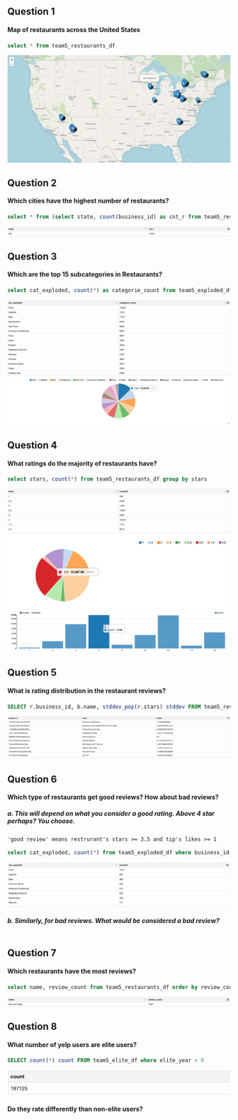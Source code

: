 ## Question 1
#### Map of restaurants across the United States

```sql
select * from team5_restaurants_df
```

![Image of map](/images/map.png)

## Question 2
#### Which cities have the highest number of restaurants?

```sql
select * from (select state, count(business_id) as cnt_r from team5_restaurants_df group by state order by count(business_id) desc ) limit 1
```

![Image of map](/images/num2.png)

## Question 3
#### Which are the top 15 subcategories in Restaurants?

```sql
select cat_exploded, count(*) as categorie_count from team5_exploded_df where business_id in ( select distinct business_id from team5_restaurants_df ) and cat_exploded != 'Restaurants'  group by cat_exploded order by categorie_count desc limit 15
```
![Image of map](/images/num3-2.png)
![Image of map](/images/num3-1.png)

## Question 4
#### What ratings do the majority of restaurants have?

```sql
select stars, count(*) from team5_restaurants_df group by stars
```
![Image of map](/images/num4-1.png)
![Image of map](/images/num4-2.png)
![Image of map](/images/num4-3.png)

## Question 5
#### What is rating distribution in the restaurant reviews?

```sql
SELECT r.business_id, b.name, stddev_pop(r.stars) stddev FROM team5_review r JOIN team5_business b ON (r.business_id = b.business_id)  group by r.business_id, b.name LIMIT 10
```
![Image of map](/images/num5.png)

## Question 6
#### Which type of restaurants get good reviews? How about bad reviews?
##### a. This will depend on what you consider a good rating. Above 4 star perhaps? You choose.
```'good review' means restrurant's stars >= 3.5 and tip's likes >= 1```
```sql
select cat_exploded, count(*) from team5_exploded_df where business_id in (select business_id from team5_restaurants_df where stars >= 3.5 ) and business_id in (SELECT business_id FROM team5_tip where likes >= 1 ) and cat_exploded != 'Restaurants' group by cat_exploded order by count(*) desc
```

![Image of map](/images/num6-1.png)
##### b. Similarly, for bad reviews. What would be considered a bad review?

```sql
```

## Question 7
#### Which restaurants have the most reviews?

```sql
select name, review_count from team5_restaurants_df order by review_count desc limit 1
```
![Image of map](/images/num7.png)

## Question 8
#### What number of yelp users are elite users?

```sql
SELECT count(*) count FROM team5_elite_df where elite_year > 0
```
![Image of map](/images/num8-1.png)

#### Do they rate differently than non-elite users?

